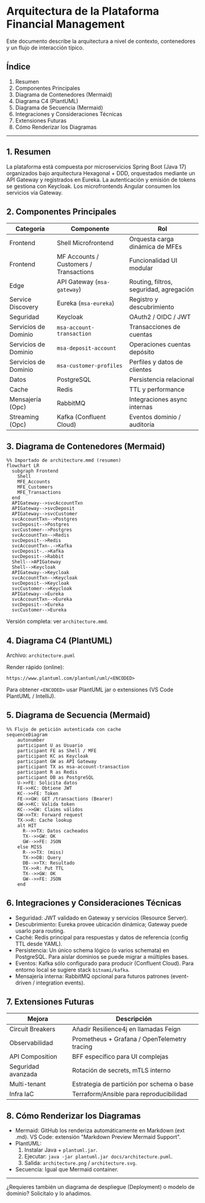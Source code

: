 # Arquitectura de la Plataforma Financial Management

Este documento describe la arquitectura a nivel de contexto, contenedores y un flujo de interacción típico.

## Índice
1. Resumen
2. Componentes Principales
3. Diagrama de Contenedores (Mermaid)
4. Diagrama C4 (PlantUML)
5. Diagrama de Secuencia (Mermaid)
6. Integraciones y Consideraciones Técnicas
7. Extensiones Futuras
8. Cómo Renderizar los Diagramas

---
## 1. Resumen
La plataforma está compuesta por microservicios Spring Boot (Java 17) organizados bajo arquitectura Hexagonal + DDD, orquestados mediante un API Gateway y registrados en Eureka. La autenticación y emisión de tokens se gestiona con Keycloak. Los microfrontends Angular consumen los servicios vía Gateway.

## 2. Componentes Principales
| Categoría | Componente | Rol |
|-----------|-----------|-----|
| Frontend | Shell Microfrontend | Orquesta carga dinámica de MFEs |
| Frontend | MF Accounts / Customers / Transactions | Funcionalidad UI modular |
| Edge | API Gateway (`msa-gateway`) | Routing, filtros, seguridad, agregación |
| Service Discovery | Eureka (`msa-eureka`) | Registro y descubrimiento |
| Seguridad | Keycloak | OAuth2 / OIDC / JWT |
| Servicios de Dominio | `msa-account-transaction` | Transacciones de cuentas |
| Servicios de Dominio | `msa-deposit-account` | Operaciones cuentas depósito |
| Servicios de Dominio | `msa-customer-profiles` | Perfiles y datos de clientes |
| Datos | PostgreSQL | Persistencia relacional |
| Cache | Redis | TTL y performance |
| Mensajería (Opc) | RabbitMQ | Integraciones async internas |
| Streaming (Opc) | Kafka (Confluent Cloud) | Eventos dominio / auditoría |

## 3. Diagrama de Contenedores (Mermaid)
```mermaid
%% Importado de architecture.mmd (resumen)
flowchart LR
  subgraph Frontend
    Shell
    MFE_Accounts
    MFE_Customers
    MFE_Transactions
  end
  APIGateway-->svcAccountTxn
  APIGateway-->svcDeposit
  APIGateway-->svcCustomer
  svcAccountTxn-->Postgres
  svcDeposit-->Postgres
  svcCustomer-->Postgres
  svcAccountTxn-->Redis
  svcDeposit-->Redis
  svcAccountTxn-.->Kafka
  svcDeposit-.->Kafka
  svcDeposit-->Rabbit
  Shell-->APIGateway
  Shell-->Keycloak
  APIGateway-->Keycloak
  svcAccountTxn-->Keycloak
  svcDeposit-->Keycloak
  svcCustomer-->Keycloak
  APIGateway-->Eureka
  svcAccountTxn-->Eureka
  svcDeposit-->Eureka
  svcCustomer-->Eureka
```

Versión completa: ver `architecture.mmd`.

## 4. Diagrama C4 (PlantUML)
Archivo: `architecture.puml`

Render rápido (online):
```
https://www.plantuml.com/plantuml/uml/<ENCODED>
```
Para obtener `<ENCODED>` usar PlantUML jar o extensiones (VS Code PlantUML / IntelliJ). 

## 5. Diagrama de Secuencia (Mermaid)
```mermaid
%% Flujo de petición autenticada con cache
sequenceDiagram
    autonumber
    participant U as Usuario
    participant FE as Shell / MFE
    participant KC as Keycloak
    participant GW as API Gateway
    participant TX as msa-account-transaction
    participant R as Redis
    participant DB as PostgreSQL
    U->>FE: Solicita datos
    FE->>KC: Obtiene JWT
    KC-->>FE: Token
    FE->>GW: GET /transactions (Bearer)
    GW->>KC: Valida token
    KC-->>GW: Claims válidos
    GW->>TX: Forward request
    TX->>R: Cache lookup
    alt HIT
      R-->>TX: Datos cacheados
      TX-->>GW: OK
      GW-->>FE: JSON
    else MISS
      R-->>TX: (miss)
      TX->>DB: Query
      DB-->>TX: Resultado
      TX->>R: Put TTL
      TX-->>GW: OK
      GW-->>FE: JSON
    end
```

## 6. Integraciones y Consideraciones Técnicas
- Seguridad: JWT validado en Gateway y servicios (Resource Server).
- Descubrimiento: Eureka provee ubicación dinámica; Gateway puede usarlo para routing.
- Caché: Redis principal para respuestas y datos de referencia (config TTL desde YAML).
- Persistencia: Un único schema lógico (o varios schemata) en PostgreSQL. Para aislar dominios se puede migrar a múltiples bases.
- Eventos: Kafka sólo configurado para producir (Confluent Cloud). Para entorno local se sugiere stack `bitnami/kafka`.
- Mensajería interna: RabbitMQ opcional para futuros patrones (event-driven / integration events).

## 7. Extensiones Futuras
| Mejora | Descripción |
|--------|-------------|
| Circuit Breakers | Añadir Resilience4j en llamadas Feign |
| Observabilidad | Prometheus + Grafana / OpenTelemetry tracing |
| API Composition | BFF específico para UI complejas |
| Seguridad avanzada | Rotación de secrets, mTLS interno |
| Multi-tenant | Estrategia de partición por schema o base |
| Infra IaC | Terraform/Ansible para reproducibilidad |

## 8. Cómo Renderizar los Diagramas
- Mermaid: GitHub los renderiza automáticamente en Markdown (ext .md). VS Code: extensión "Markdown Preview Mermaid Support".
- PlantUML:
  1. Instalar Java + `plantuml.jar`.
  2. Ejecutar: `java -jar plantuml.jar docs/architecture.puml`.
  3. Salida: `architecture.png` / `architecture.svg`.
- Secuencia: Igual que Mermaid container.

---
¿Requieres también un diagrama de despliegue (Deployment) o modelo de dominio? Solicítalo y lo añadimos.

